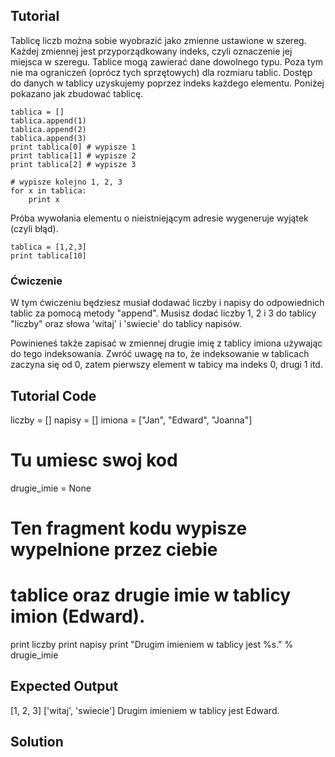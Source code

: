 Tutorial
--------

Tablicę liczb można sobie wyobrazić jako zmienne ustawione w szereg. Każdej zmiennej jest przyporządkowany indeks, czyli oznaczenie jej miejsca w szeregu. Tablice mogą zawierać dane dowolnego typu. Poza tym nie ma ograniczeń (oprócz tych sprzętowych) dla rozmiaru tablic. Dostęp do danych w tablicy uzyskujemy poprzez indeks każdego elementu. Poniżej pokazano jak zbudować tablicę.

    tablica = []
    tablica.append(1)
    tablica.append(2)
    tablica.append(3)
    print tablica[0] # wypisze 1
    print tablica[1] # wypisze 2
    print tablica[2] # wypisze 3

    # wypisze kolejno 1, 2, 3
    for x in tablica:
        print x

Próba wywołania elementu o nieistniejącym adresie wygeneruje wyjątek (czyli błąd).

    tablica = [1,2,3]
    print tablica[10]

### Ćwiczenie

W tym ćwiczeniu będziesz musiał dodawać liczby i napisy do odpowiednich tablic za pomocą metody "append". Musisz dodać liczby 1, 2 i 3 do tablicy "liczby" oraz słowa 'witaj' i 'swiecie' do tablicy napisów.

Powinieneś także zapisać w zmiennej drugie imię z tablicy imiona używając do tego indeksowania. Zwróć uwagę na to, że indeksowanie w tablicach zaczyna się od 0, zatem pierwszy element w tabicy ma indeks 0, drugi 1 itd.

Tutorial Code
-------------
liczby = []
napisy = []
imiona = ["Jan", "Edward", "Joanna"]

# Tu umiesc swoj kod
drugie_imie = None


# Ten fragment kodu wypisze wypelnione przez ciebie
# tablice oraz drugie imie w tablicy imion (Edward).
print liczby
print napisy
print "Drugim imieniem w tablicy jest %s." % drugie_imie




Expected Output
---------------
[1, 2, 3]
['witaj', 'swiecie']
Drugim imieniem w tablicy jest Edward.

Solution
--------